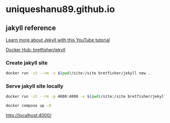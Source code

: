# uniqueshanu89.github.io

## jakyll reference

[Learn more about Jekyll with this YouTube tutorial](https://www.youtube.com/watch?v=n18i3uTMhd4)

[Docker Hub: bretfisher/jekyll](https://hub.docker.com/r/bretfisher/jekyll)

### Create jakyll site

```bash
docker run -it --rm -v $(pwd)/site:/site bretfisher/jekyll new .
```

### Serve jakyll site locally

```bash
docker run -it --rm -p 4000:4000 -v $(pwd)/site:/site bretfisher/jekyll-serve
```

```bash
docker compose up -d
```

<http://localhost:4000/>
